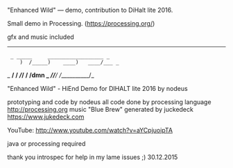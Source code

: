 "Enhanced Wild" — demo, contribution to DiHalt lite 2016.

Small demo in Processing. (https://processing.org/)

gfx and music included

---------------------------------------------------------

     _ _____     __________________ _
        )  /_____)    ____)   ____/___ _
   _ __/        /   ___/_/   /      /dmn
  _ _/_________/___/   /___________/_

"Enhanced Wild" - HiEnd Demo
for DIHALT lite 2016 by nodeus

prototyping and code by nodeus
all code done by processing language
http://processing.org
music "Blue Brew" generated by juckedeck
https://www.jukedeck.com

YouTube: http://www.youtube.com/watch?v=aYCpjuoipTA

java or processing required

thank you introspec for help in my lame issues ;)
30.12.2015
